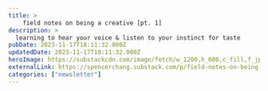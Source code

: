 ```yaml
---
title: >
    field notes on being a creative [pt. 1]
description: >
  learning to hear your voice & listen to your instinct for taste
pubDate: 2023-11-17T18:11:32.000Z
updatedDate: 2023-11-17T18:11:32.000Z
heroImage: https://substackcdn.com/image/fetch/w_1200,h_600,c_fill,f_jpg,q_auto:good,fl_progressive:steep,g_auto/https%3A%2F%2Fsubstack-post-media.s3.amazonaws.com%2Fpublic%2Fimages%2F494c0b4d-d159-49b0-b175-9f797794d3d9_2017x1395.png
externalLink: https://spencerchang.substack.com/p/field-notes-on-being-a-creative-pt
categories: ["newsletter"]
---
```

    